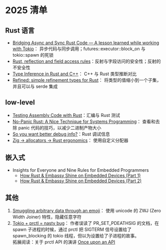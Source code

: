 # 2025 清单

## Rust 语言

* [Bridging Async and Sync Rust Code — A lesson learned while working with Tokio](https://www.reddit.com/r/rust/comments/1hqfjb1/bridging_async_and_sync_rust_code_a_lesson/)：
  异步代码与同步调用；futures::executor::block_on 与 tokio::spawn 的死锁
* [Rust, reflection and field access rules](https://fractalfir.github.io/generated_html/refl_priv.html)：反射与字段访问的安全性；反射的不安全性
* [Type Inference in Rust and C++](https://herecomesthemoon.net/2025/01/type-inference-in-rust-and-cpp/)：
  C++ 与 Rust 类型推断对比
* [Refined: simple refinement types for Rust](https://jordankaye.dev/posts/refined/)：
  将类型的值缩小到一个子集，并且可以与 serde 集成

## low-level

* [Testing Assembly Code with Rust](https://kellnr.io/blog/rust-assembly)：汇编与 Rust 测试
* [No-Panic Rust: A Nice Technique for Systems Programming](https://blog.reverberate.org/2025/02/03/no-panic-rust.html)：
  查看和去除 panic 代码的技巧，以减少二进制产物大小
* [So you want better debug info?](https://walnut356.github.io/posts/so-you-want-better-debug-info/)：Rust 调试信息
* [Zig -> allocators -> Rust ergonomics](https://www.capturedlambda.dev/blog/zig-allocators-rust_ergo/)：
  使用自定义分配器

## 嵌入式

* Insights for Everyone and Nine Rules for Embedded Programmers
  * [How Rust & Embassy Shine on Embedded Devices (Part 1)](https://medium.com/@carlmkadie/how-rust-embassy-shine-on-embedded-devices-part-1-9f4911c92007)
  * [How Rust & Embassy Shine on Embedded Devices (Part 2)](https://medium.com/@carlmkadie/how-rust-embassy-shine-on-embedded-devices-part-2-aad1adfccf72)

## 其他

1. [Smuggling arbitrary data through an emoji](https://paulbutler.org/2025/smuggling-arbitrary-data-through-an-emoji/)：
  使用 unicode 的 ZWJ (Zero Width Joiner) 特性，隐藏任意字符
2. [Tokio + prctl = nasty bug](https://kobzol.github.io/rust/2025/02/23/tokio-plus-prctl-equals-nasty-bug.html)：
  作者误读了 PR_SET_PDEATHSIG 的文档，在 spawn 子进程的时候，通过 prctl 把
  SIGTERM 信号设置给了 spawn_blocking 的 tokio 线程，但以为设置给了子进程的故事。  
  拓展阅读：关于 prctl API 的演讲 [Once upon an API](https://michaelkerrisk.com/conf/osseu2019/once-upon-an-API--OSS.eu-2019--Kerrisk.pdf)
